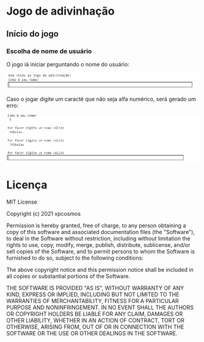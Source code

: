 # Jogo de adivinhação

## Início do jogo

### Escolha de nome de usuário

O jogo iá iniciar perguntando o nome do usuário:

![escolha_nome_1](https://github.com/xpcosmos/simulador-de-dados/blob/main/assets/escolha-nome-1.png)

Caso o jogar digite um caracté que não seja alfa numérico, será gerado um erro:

![escolha_nome_2](https://github.com/xpcosmos/simulador-de-dados/blob/main/assets/escolha-nome-2.png)

# Licença
MIT License

Copyright (c) 2021 xpcosmos

Permission is hereby granted, free of charge, to any person obtaining a copy
of this software and associated documentation files (the "Software"), to deal
in the Software without restriction, including without limitation the rights
to use, copy, modify, merge, publish, distribute, sublicense, and/or sell
copies of the Software, and to permit persons to whom the Software is
furnished to do so, subject to the following conditions:

The above copyright notice and this permission notice shall be included in all
copies or substantial portions of the Software.

THE SOFTWARE IS PROVIDED "AS IS", WITHOUT WARRANTY OF ANY KIND, EXPRESS OR
IMPLIED, INCLUDING BUT NOT LIMITED TO THE WARRANTIES OF MERCHANTABILITY,
FITNESS FOR A PARTICULAR PURPOSE AND NONINFRINGEMENT. IN NO EVENT SHALL THE
AUTHORS OR COPYRIGHT HOLDERS BE LIABLE FOR ANY CLAIM, DAMAGES OR OTHER
LIABILITY, WHETHER IN AN ACTION OF CONTRACT, TORT OR OTHERWISE, ARISING FROM,
OUT OF OR IN CONNECTION WITH THE SOFTWARE OR THE USE OR OTHER DEALINGS IN THE
SOFTWARE.
